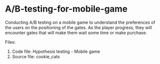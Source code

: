 # A/B-testing-for-mobile-game
Conducting A/B testing on a mobile game to understand the preferences of the users on the positioning of the gates.  As the player progress, they will encounter gates that will make them wait some time or make purchase. 

Files:
1) Code file: Hypothesis testing - Mobile game
2) Source file: cookie_cats
